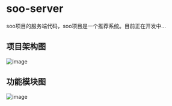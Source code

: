 # soo-server
soo项目的服务端代码，soo项目是一个推荐系统。目前正在开发中...
## 项目架构图
![image](https://user-images.githubusercontent.com/51166261/163838200-f90e39a0-5a38-4819-bbdc-e55e8cf21dfd.png)
## 功能模块图
![image](https://user-images.githubusercontent.com/51166261/163837994-38dc7d3a-1eb7-4277-beb5-ad9675fc2f20.png)
